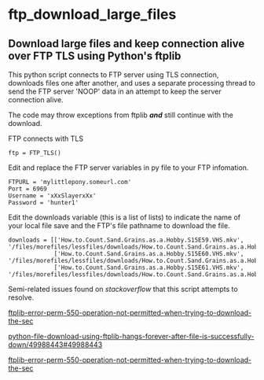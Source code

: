 # ftp_download_large_files
## Download large files and keep connection alive over FTP TLS using Python's ftplib

This python script connects to FTP server using TLS connection, downloads files one after another, and uses a separate processing thread to send the FTP server 'NOOP' data in an attempt to keep the server connection alive. 

The code may throw exceptions from ftplib ***and*** still continue with the download. 

FTP connects with TLS
```
ftp = FTP_TLS()
```

Edit and replace the FTP server variables in py file to your FTP infomation.
```
FTPURL = 'mylittlepony.someurl.com'
Port = 6969
Username = 'xXxSlayerxXx'
Password = 'hunter1'
```

Edit the downloads variable (this is a list of lists) to indicate the name of your local file save and the FTP's file pathname to download the file.
```
downloads = [['How.to.Count.Sand.Grains.as.a.Hobby.S15E59.VHS.mkv', '/files/morefiles/lessfiles/downloads/How.to.Count.Sand.Grains.as.a.Hobby.S15E59.VHS.mkv'],
             ['How.to.Count.Sand.Grains.as.a.Hobby.S15E60.VHS.mkv', '/files/morefiles/lessfiles/downloads/How.to.Count.Sand.Grains.as.a.Hobby.S15E60.VHS.mkv'],
             ['How.to.Count.Sand.Grains.as.a.Hobby.S15E61.VHS.mkv', '/files/morefiles/lessfiles/downloads/How.to.Count.Sand.Grains.as.a.Hobby.S15E61.VHS.mkv']]
```

Semi-related issues found on *stackoverflow* that this script attempts to resolve.

[ftplib-error-perm-550-operation-not-permitted-when-trying-to-download-the-sec](https://stackoverflow.com/questions/73534659/ftplib-error-perm-550-operation-not-permitted-when-trying-to-download-the-sec)

[python-file-download-using-ftplib-hangs-forever-after-file-is-successfully-down/49988443#49988443](https://stackoverflow.com/questions/49976095/python-file-download-using-ftplib-hangs-forever-after-file-is-successfully-down/49988443#49988443)

[ftplib-error-perm-550-operation-not-permitted-when-trying-to-download-the-sec](https://stackoverflow.com/questions/73534659/ftplib-error-perm-550-operation-not-permitted-when-trying-to-download-the-sec)

